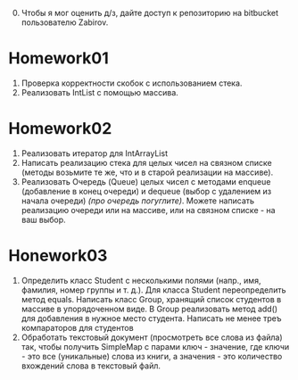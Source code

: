 0. Чтобы я мог оценить д/з, дайте доступ к репозиторию на bitbucket пользователю Zabirov. 

# Homework01

1. Проверка корректности скобок с использованием стека.
2. Реализовать IntList с помощью массива.

# Homework02

1. Реализовать итератор для IntArrayList
2. Написать реализацию стека для целых чисел на связном списке (методы возьмите те же, что и в старой реализации на массиве).
3. Реализовать Очередь (Queue) целых чисел с методами enqueue (добавление в конец очереди)  и dequeue (выбор с удалением из начала очереди) *(про очередь погуглите)*. Можете написать реализацию очереди или на массиве, или на связном списке - на ваш выбор.

# Honework03

1. Определить класс Student с несколькими полями (напр., имя, фамилия, номер группы и т. д.). Для класса Student переопределить метод equals. Написать класс Group, хранящий список студентов в массиве в упорядоченном виде. В Group реализовать метод add()  для добавления в нужное место студента. Написать не менее треъ компараторов для студентов
2. Обработать текстовый документ (просмотреть все слова из файла) так, чтобы получить SimpleMap с парами ключ - значение, где ключи - это все (уникальные) слова из книги, а значения - это количество вхождений слова в текстовый файл.

